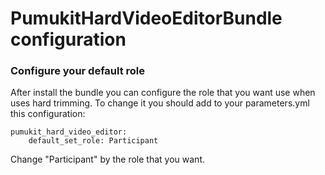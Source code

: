 PumukitHardVideoEditorBundle configuration
==========================================

### Configure your default role

After install the bundle you can configure the role that you want use when uses hard trimming. To change it you should add to your parameters.yml this configuration:

```
pumukit_hard_video_editor:
    default_set_role: Participant
```

Change "Participant" by the role that you want.
